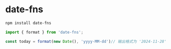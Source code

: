 # date-fns

```bash
npm install date-fns
```

```ts
import { format } from 'date-fns';

const today = format(new Date(), 'yyyy-MM-dd')// 输出格式为 '2024-11-28'
```


